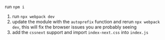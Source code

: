 run `npm i`

1. run `npx webpack dev`
2. update the module with the `autoprefix` function and rerun `npx webpack dev`, this will fix the browser issues you are probably seeing
3. add the `cssnext` support and import `index-next.css` into `index.js`